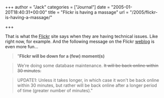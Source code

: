 +++
author = "Jack"
categories = ["Journal"]
date = "2005-01-20T18:40:31+00:00"
title = "Flickr is having a massage"
url = "/2005/flickr-is-having-a-massage/"

+++

That is what the [Flickr][1] site says when they are having technical issues. Like right now, for example. And the following message on the Flickr [weblog][2] is even more fun&#8230;

> 
> 
> "**Flickr will be down for a (few) moment(s)**
> 
> 

> 
> 
> We're doing some database maintenance. <del>It will be back online within 30 minutes.</del>
> 
> 

> 
> 
> UPDATE1: Unless it takes longer, in which case it won't be back online within 30 minutes, but rather will be back online after a longer period of time (greater number of minutes)."
> 
>

 [1]: http://www.flickr.com
 [2]: http://blog.flickr.com/